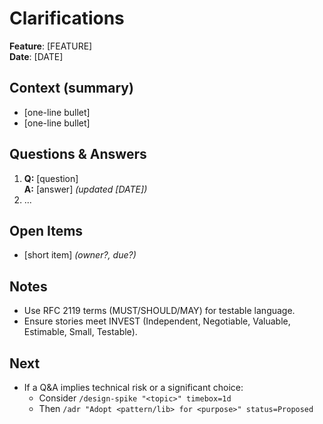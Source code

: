 # Clarifications

**Feature**: [FEATURE]  
**Date**: [DATE]

## Context (summary)
- [one-line bullet]
- [one-line bullet]

## Questions & Answers
1. **Q:** [question]  
   **A:** [answer] _(updated [DATE])_
2. ...

## Open Items
- [short item] _(owner?, due?)_

## Notes
- Use RFC 2119 terms (MUST/SHOULD/MAY) for testable language.
- Ensure stories meet INVEST (Independent, Negotiable, Valuable, Estimable, Small, Testable).

## Next
- If a Q&A implies technical risk or a significant choice:
  - Consider `/design-spike "<topic>" timebox=1d`
  - Then `/adr "Adopt <pattern/lib> for <purpose>" status=Proposed`
